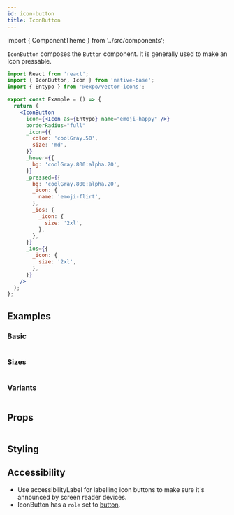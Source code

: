 ```yaml
---
id: icon-button
title: IconButton
---
```


import { ComponentTheme } from '../src/components';

`IconButton` composes the `Button` component. It is generally used to make an Icon pressable.

```jsx isShowcase
import React from 'react';
import { IconButton, Icon } from 'native-base';
import { Entypo } from '@expo/vector-icons';

export const Example = () => {
  return (
    <IconButton
      icon={<Icon as={Entypo} name="emoji-happy" />}
      borderRadius="full"
      _icon={{
        color: 'coolGray.50',
        size: 'md',
      }}
      _hover={{
        bg: 'coolGray.800:alpha.20',
      }}
      _pressed={{
        bg: 'coolGray.800:alpha.20',
        _icon: {
          name: 'emoji-flirt',
        },
        _ios: {
          _icon: {
            size: '2xl',
          },
        },
      }}
      _ios={{
        _icon: {
          size: '2xl',
        },
      }}
    />
  );
};
```

## Examples

### Basic

```ComponentSnackPlayer path=components,composites,IconButton,Basic.tsx

```

### Sizes

```ComponentSnackPlayer path=components,composites,IconButton,Sizes.tsx

```

### Variants

```ComponentSnackPlayer path=components,composites,IconButton,Variant.tsx

```

## Props

```ComponentPropTable path=composites,IconButton,index.tsx

```

## Styling

<ComponentTheme   name="iconButton" fileName="icon-button" />

## Accessibility

- Use accessibilityLabel for labelling icon buttons to make sure it's announced by screen reader devices.
- IconButton has a `role` set to [button](https://www.w3.org/WAI/ARIA/apg/).
